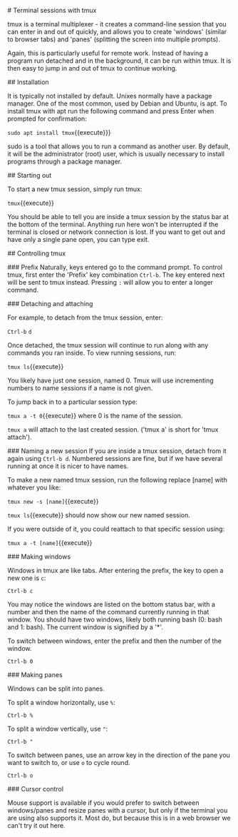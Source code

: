 # Terminal sessions with tmux

tmux is a terminal multiplexer - it creates a command-line session that you can enter in and out of quickly, and allows you to create 'windows' (similar to browser tabs) and 'panes' (splitting the screen into multiple prompts).

Again, this is particularly useful for remote work. Instead of having a program run detached and in the background, it can be run within tmux. It is then easy to jump in and out of tmux to continue working.

## Installation

It is typically not installed by default. Unixes normally have a package manager. One of the most common, used by Debian and Ubuntu, is apt. To install tmux with apt run the following command and press Enter when prompted for confirmation:

```sudo apt install tmux```{{execute}}}

sudo is a tool that allows you to run a command as another user. By default, it will be the administrator (root) user, which is usually necessary to install programs through a package manager.


## Starting out

To start a new tmux session, simply run tmux:

```tmux```{{execute}}

You should be able to tell you are inside a tmux session by the status bar at the bottom of the terminal. Anything run here won't be interrupted if the terminal is closed or network connection is lost. If you want to get out and have only a single pane open, you can type exit.


## Controlling tmux

### Prefix
Naturally, keys entered go to the command prompt. To control tmux, first enter the 'Prefix' key combination ```Ctrl-b```. The key entered next will be sent to tmux instead. Pressing ```:``` will allow you to enter a longer command.

### Detaching and attaching

For example, to detach from the tmux session, enter:

```Ctrl-b```
```d```

Once detached, the tmux session will continue to run along with any commands you ran inside. To view running sessions, run:

```tmux ls```{{execute}}

You likely have just one session, named 0. Tmux will use incrementing numbers to name sessions if a name is not given.

To jump back in to a particular session type:

```tmux a -t 0```{{execute}} where 0 is the name of the session.

```tmux a``` will attach to the last created session. ('tmux a' is short for 'tmux attach').

### Naming a new session
If you are inside a tmux session, detach from it again using ```Ctrl-b d```.
Numbered sessions are fine, but if we have several running at once it is nicer to have names.

To make a new named tmux session, run the following replace [name] with whatever you like:

```tmux new -s [name]```{{execute}}

```tmux ls```{{execute}} should now show our new named session.

If you were outside of it, you could reattach to that specific session using:

```tmux a -t [name]```{{execute}}


### Making windows

Windows in tmux are like tabs. After entering the prefix, the key to open a new one is ```c```:

```Ctrl-b c```

You may notice the windows are listed on the bottom status bar, with a number and then the name of the command currently running in that window. You should have two windows, likely both running bash (0: bash and 1: bash). The current window is signified by a '*'.

To switch between windows, enter the prefix and then the number of the window.

```Ctrl-b 0```

### Making panes

Windows can be split into panes.

To split a window horizontally, use ```%```:

```Ctrl-b %```

To split a window vertically, use ```"```:

```Ctrl-b "```

To switch between panes, use an arrow key in the direction of the pane you want to switch to, or use ```o``` to cycle round.

```Ctrl-b o```

### Cursor control

Mouse support is available if you would prefer to switch between windows/panes and resize panes with a cursor, but only if the terminal you are using also supports it. Most do, but because this is in a web browser we can't try it out here.
